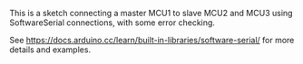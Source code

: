 This is a sketch connecting a master MCU1 to slave MCU2 and MCU3 using SoftwareSerial connections, with some error checking.<p>
See https://docs.arduino.cc/learn/built-in-libraries/software-serial/ for more details and examples.
